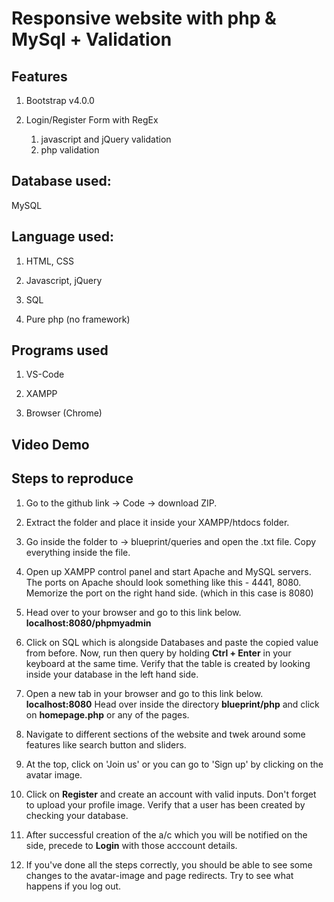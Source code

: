 # Responsive website with php & MySql + Validation

## Features

1. Bootstrap v4.0.0

1. Login/Register Form with RegEx

   1. javascript and jQuery validation
   1. php validation

## Database used:

MySQL

## Language used:

1. HTML, CSS

1. Javascript, jQuery

1. SQL

1. Pure php (no framework)

## Programs used

1. VS-Code

1. XAMPP

1. Browser (Chrome)

## Video Demo

[link text itself]: http://www.reddit.com

## Steps to reproduce

1. Go to the github link -> Code -> download ZIP.

1. Extract the folder and place it inside your XAMPP/htdocs folder.

1. Go inside the folder to -> blueprint/queries and open the .txt file.
   Copy everything inside the file.

1. Open up XAMPP control panel and start Apache and MySQL servers.
   The ports on Apache should look something like this - 4441, 8080.
   Memorize the port on the right hand side. (which in this case is 8080)

1. Head over to your browser and go to this link below.
   **localhost:8080/phpmyadmin**

1. Click on SQL which is alongside Databases and paste the copied value from before.
   Now, run then query by holding **Ctrl + Enter** in your keyboard at the same time.
   Verify that the table is created by looking inside your database in the left hand side.

1. Open a new tab in your browser and go to this link below.
   **localhost:8080**
   Head over inside the directory **blueprint/php** and click on **homepage.php** or any of the pages.

1. Navigate to different sections of the website and twek around some features like search button and sliders.

1. At the top, click on 'Join us' or you can go to 'Sign up' by clicking on the avatar image.

1. Click on **Register** and create an account with valid inputs. Don't forget to upload your profile image.
   Verify that a user has been created by checking your database.

1. After successful creation of the a/c which you will be notified on the side,
   precede to **Login** with those acccount details.

1. If you've done all the steps correctly, you should be able to see some changes to the avatar-image and page redirects.
   Try to see what happens if you log out.
